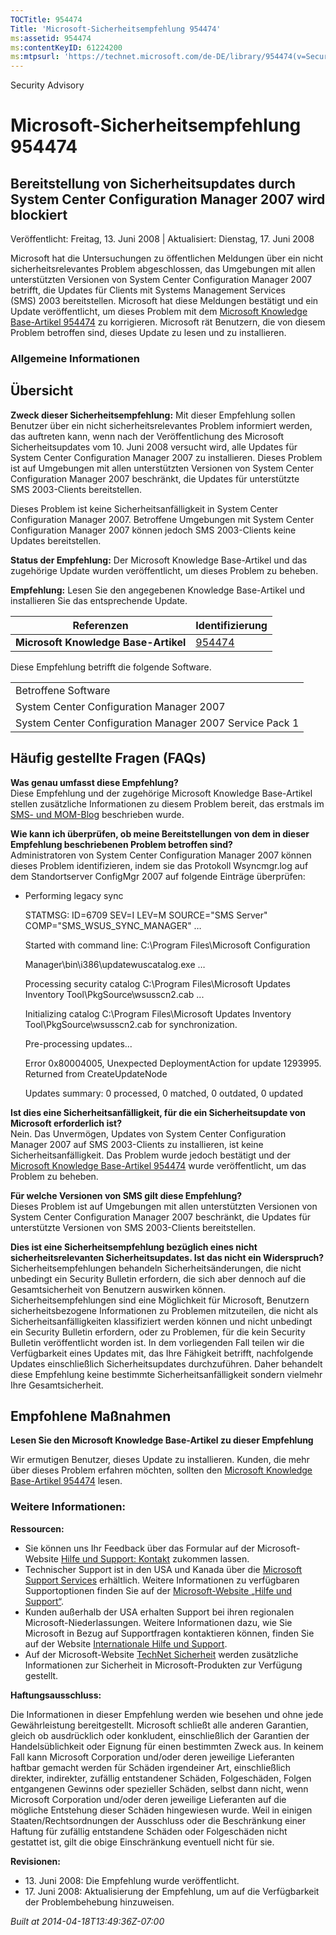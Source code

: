 ```yaml
---
TOCTitle: 954474
Title: 'Microsoft-Sicherheitsempfehlung 954474'
ms:assetid: 954474
ms:contentKeyID: 61224200
ms:mtpsurl: 'https://technet.microsoft.com/de-DE/library/954474(v=Security.10)'
---
```


Security Advisory

Microsoft-Sicherheitsempfehlung 954474
======================================

Bereitstellung von Sicherheitsupdates durch System Center Configuration Manager 2007 wird blockiert
---------------------------------------------------------------------------------------------------

Veröffentlicht: Freitag, 13. Juni 2008 | Aktualisiert: Dienstag, 17. Juni 2008

Microsoft hat die Untersuchungen zu öffentlichen Meldungen über ein nicht sicherheitsrelevantes Problem abgeschlossen, das Umgebungen mit allen unterstützten Versionen von System Center Configuration Manager 2007 betrifft, die Updates für Clients mit Systems Management Services (SMS) 2003 bereitstellen. Microsoft hat diese Meldungen bestätigt und ein Update veröffentlicht, um dieses Problem mit dem [Microsoft Knowledge Base-Artikel 954474](http://support.microsoft.com/kb/954474/en-us) zu korrigieren. Microsoft rät Benutzern, die von diesem Problem betroffen sind, dieses Update zu lesen und zu installieren.

### Allgemeine Informationen

Übersicht
---------

**Zweck dieser Sicherheitsempfehlung:** Mit dieser Empfehlung sollen Benutzer über ein nicht sicherheitsrelevantes Problem informiert werden, das auftreten kann, wenn nach der Veröffentlichung des Microsoft Sicherheitsupdates vom 10. Juni 2008 versucht wird, alle Updates für System Center Configuration Manager 2007 zu installieren. Dieses Problem ist auf Umgebungen mit allen unterstützten Versionen von System Center Configuration Manager 2007 beschränkt, die Updates für unterstützte SMS 2003-Clients bereitstellen.

Dieses Problem ist keine Sicherheitsanfälligkeit in System Center Configuration Manager 2007. Betroffene Umgebungen mit System Center Configuration Manager 2007 können jedoch SMS 2003-Clients keine Updates bereitstellen.

**Status der Empfehlung:** Der Microsoft Knowledge Base-Artikel und das zugehörige Update wurden veröffentlicht, um dieses Problem zu beheben.

**Empfehlung:** Lesen Sie den angegebenen Knowledge Base-Artikel und installieren Sie das entsprechende Update.

| Referenzen                           | Identifizierung                                        |
|--------------------------------------|--------------------------------------------------------|
| **Microsoft Knowledge Base-Artikel** | [954474](http://support.microsoft.com/kb/954474/en-us) |

Diese Empfehlung betrifft die folgende Software.

|                                                         |
|---------------------------------------------------------|
| Betroffene Software                                     |
| System Center Configuration Manager 2007                |
| System Center Configuration Manager 2007 Service Pack 1 |

Häufig gestellte Fragen (FAQs)
------------------------------

**Was genau umfasst diese Empfehlung?**  
Diese Empfehlung und der zugehörige Microsoft Knowledge Base-Artikel stellen zusätzliche Informationen zu diesem Problem bereit, das erstmals im [SMS- und MOM-Blog](http://blogs.technet.com/smsandmom/archive/2008/06/12/wsus-offline-scan-catalog-fails-to-sync-on-configmgr-2007.aspx) beschrieben wurde.

**Wie kann ich überprüfen, ob meine Bereitstellungen von dem in dieser Empfehlung beschriebenen Problem betroffen sind?**  
Administratoren von System Center Configuration Manager 2007 können dieses Problem identifizieren, indem sie das Protokoll Wsyncmgr.log auf dem Standortserver ConfigMgr 2007 auf folgende Einträge überprüfen:

-   Performing legacy sync  

    STATMSG: ID=6709 SEV=I LEV=M SOURCE="SMS Server" COMP="SMS\_WSUS\_SYNC\_MANAGER" …

    Started with command line: C:\\Program Files\\Microsoft Configuration 

    Manager\\bin\\i386\\updatewuscatalog.exe …

    Processing security catalog C:\\Program Files\\Microsoft Updates Inventory 
    Tool\\PkgSource\\wsusscn2.cab ...

    Initializing catalog C:\\Program Files\\Microsoft Updates Inventory 
    Tool\\PkgSource\\wsusscn2.cab for synchronization.

    Pre-processing updates...

    Error 0x80004005, Unexpected DeploymentAction for update 1293995. Returned from 
    CreateUpdateNode

    Updates summary: 0 processed, 0 matched, 0 outdated, 0 updated

**Ist dies eine Sicherheitsanfälligkeit, für die ein Sicherheitsupdate von Microsoft erforderlich ist?**  
Nein. Das Unvermögen, Updates von System Center Configuration Manager 2007 auf SMS 2003-Clients zu installieren, ist keine Sicherheitsanfälligkeit. Das Problem wurde jedoch bestätigt und der [Microsoft Knowledge Base-Artikel 954474](http://support.microsoft.com/kb/954474/en-us) wurde veröffentlicht, um das Problem zu beheben.

**Für welche Versionen von SMS gilt diese Empfehlung?**  
Dieses Problem ist auf Umgebungen mit allen unterstützten Versionen von System Center Configuration Manager 2007 beschränkt, die Updates für unterstützte Versionen von SMS 2003-Clients bereitstellen.

**Dies ist eine Sicherheitsempfehlung bezüglich eines nicht sicherheitsrelevanten Sicherheitsupdates. Ist das nicht ein Widerspruch?**  
Sicherheitsempfehlungen behandeln Sicherheitsänderungen, die nicht unbedingt ein Security Bulletin erfordern, die sich aber dennoch auf die Gesamtsicherheit von Benutzern auswirken können. Sicherheitsempfehlungen sind eine Möglichkeit für Microsoft, Benutzern sicherheitsbezogene Informationen zu Problemen mitzuteilen, die nicht als Sicherheitsanfälligkeiten klassifiziert werden können und nicht unbedingt ein Security Bulletin erfordern, oder zu Problemen, für die kein Security Bulletin veröffentlicht worden ist. In dem vorliegenden Fall teilen wir die Verfügbarkeit eines Updates mit, das Ihre Fähigkeit betrifft, nachfolgende Updates einschließlich Sicherheitsupdates durchzuführen. Daher behandelt diese Empfehlung keine bestimmte Sicherheitsanfälligkeit sondern vielmehr Ihre Gesamtsicherheit.

Empfohlene Maßnahmen
--------------------

**Lesen Sie den Microsoft Knowledge Base-Artikel zu dieser Empfehlung**

Wir ermutigen Benutzer, dieses Update zu installieren. Kunden, die mehr über dieses Problem erfahren möchten, sollten den [Microsoft Knowledge Base-Artikel 954474](http://support.microsoft.com/kb/954474/en-us) lesen.

### Weitere Informationen:

**Ressourcen:**

-   Sie können uns Ihr Feedback über das Formular auf der Microsoft-Website [Hilfe und Support: Kontakt](https://support.microsoft.com/common/survey.aspx?scid=sw;en;1257&showpage=1&ws=technet&sd=tech) zukommen lassen.
-   Technischer Support ist in den USA und Kanada über die [Microsoft Support Services](http://go.microsoft.com/fwlink/?linkid=21131) erhältlich. Weitere Informationen zu verfügbaren Supportoptionen finden Sie auf der [Microsoft-Website „Hilfe und Support“](http://support.microsoft.com/).
-   Kunden außerhalb der USA erhalten Support bei ihren regionalen Microsoft-Niederlassungen. Weitere Informationen dazu, wie Sie Microsoft in Bezug auf Supportfragen kontaktieren können, finden Sie auf der Website [Internationale Hilfe und Support](http://go.microsoft.com/fwlink/?linkid=21155).
-   Auf der Microsoft-Website [TechNet Sicherheit](http://www.microsoft.com/germany/technet/sicherheit/default.mspx) werden zusätzliche Informationen zur Sicherheit in Microsoft-Produkten zur Verfügung gestellt.

**Haftungsausschluss:**

Die Informationen in dieser Empfehlung werden wie besehen und ohne jede Gewährleistung bereitgestellt. Microsoft schließt alle anderen Garantien, gleich ob ausdrücklich oder konkludent, einschließlich der Garantien der Handelsüblichkeit oder Eignung für einen bestimmten Zweck aus. In keinem Fall kann Microsoft Corporation und/oder deren jeweilige Lieferanten haftbar gemacht werden für Schäden irgendeiner Art, einschließlich direkter, indirekter, zufällig entstandener Schäden, Folgeschäden, Folgen entgangenen Gewinns oder spezieller Schäden, selbst dann nicht, wenn Microsoft Corporation und/oder deren jeweilige Lieferanten auf die mögliche Entstehung dieser Schäden hingewiesen wurde. Weil in einigen Staaten/Rechtsordnungen der Ausschluss oder die Beschränkung einer Haftung für zufällig entstandene Schäden oder Folgeschäden nicht gestattet ist, gilt die obige Einschränkung eventuell nicht für sie.

**Revisionen:**

-   13. Juni 2008: Die Empfehlung wurde veröffentlicht.
-   17. Juni 2008: Aktualisierung der Empfehlung, um auf die Verfügbarkeit der Problembehebung hinzuweisen.

*Built at 2014-04-18T13:49:36Z-07:00*
